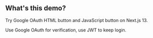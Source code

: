 
## What's this demo?

Try Google OAuth HTML button and JavaScript button on Next.js 13.

Use Google OAuth for verification, use JWT to keep login.